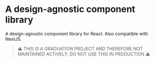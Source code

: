 # A design-agnostic component library
A design-agnostic component library for React. Also compatible with NextJS.

> :warning: THIS IS A GRADUATION PROJECT AND THEREFORE NOT MAINTAINED ACTIVELY, DO NOT USE THIS IN PRODUCTION :warning:
